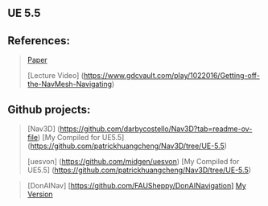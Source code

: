 ## UE 5.5
## References:
> [Paper](https://www.gameaipro.com/GameAIPro3/GameAIPro3_Chapter21_3D_Flight_Navigation_Using_Sparse_Voxel_Octrees.pdf)
> 
> [Lecture Video] (https://www.gdcvault.com/play/1022016/Getting-off-the-NavMesh-Navigating)
> 
## Github projects:
> [Nav3D] (https://github.com/darbycostello/Nav3D?tab=readme-ov-file)
> [My Compiled for UE5.5] (https://github.com/patrickhuangcheng/Nav3D/tree/UE-5.5)
> 
> [uesvon] (https://github.com/midgen/uesvon)
> [My Compiled for UE5.5] (https://github.com/patrickhuangcheng/Nav3D/tree/UE-5.5)

> [DonAINav] [https://github.com/FAUSheppy/DonAINavigation]
> [My Version](https://github.com/patrickhuangcheng/DonAINavigation)
